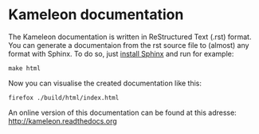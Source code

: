 Kameleon documentation
======================

The Kameleon documentation is written in ReStructured Text (.rst) format.
You can generate a documentaion from the rst source file to (almost) any
format with Sphinx. To do so, just 
[install Sphinx](http://sphinx-doc.org/latest/install.html) and run for example:
```
make html
```
Now you can visualise the created documentation like this:
```
firefox ./build/html/index.html
```

An online version of this documentation can be found at this adresse:
<http://kameleon.readthedocs.org>

